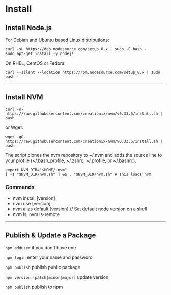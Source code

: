 # Install

## Install Node.js

For Debian and Ubuntu based Linux distributions:

```
curl -sL https://deb.nodesource.com/setup_8.x | sudo -E bash -
sudo apt-get install -y nodejs
```

On RHEL, CentOS or Fedora:

`curl --silent --location https://rpm.nodesource.com/setup_8.x | sudo bash -`

---
## Install NVM

`curl -o- https://raw.githubusercontent.com/creationix/nvm/v0.33.6/install.sh | bash`

or Wget:

`wget -qO- https://raw.githubusercontent.com/creationix/nvm/v0.33.6/install.sh | bash`

The script clones the nvm repository to \~/.nvm and adds the source line to your profile (\~/.bash_profile, \~/.zshrc, \~/.profile, or \~/.bashrc).
```
export NVM_DIR="$HOME/.nvm"
[ -s "$NVM_DIR/nvm.sh" ] && . "$NVM_DIR/nvm.sh" # This loads nvm
```

### Commands
- nvm install [version]
- nvm use [version]
- nvm alias default [version]         // Set default node version on a shell
- nvm ls, nvm ls-remote

---
## Publish & Update a Package

`npm adduser`  if you don't have one

`npm login`    enter your name and password

`npm publish`  publish public package

`npm version [patch|minor|major]`   update version

`npm publish`   publish to npm
